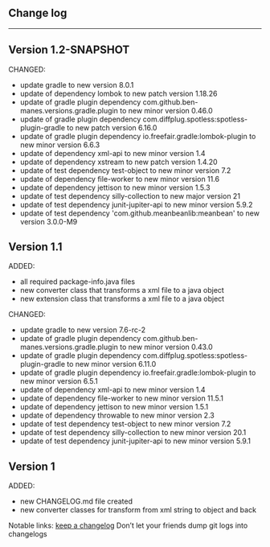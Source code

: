 ## Change log
----------------------

Version 1.2-SNAPSHOT
-------------

CHANGED:

- update gradle to new version 8.0.1
- update of dependency lombok to new patch version 1.18.26
- update of gradle plugin dependency com.github.ben-manes.versions.gradle.plugin to new minor version 0.46.0
- update of gradle plugin dependency com.diffplug.spotless:spotless-plugin-gradle to new patch version 6.16.0
- update of gradle plugin dependency io.freefair.gradle:lombok-plugin to new minor version 6.6.3
- update of dependency xml-api to new minor version 1.4
- update of dependency xstream to new patch version 1.4.20
- update of test dependency test-object to new minor version 7.2
- update of dependency file-worker to new minor version 11.6
- update of dependency jettison to new minor version 1.5.3
- update of test dependency silly-collection to new major version 21
- update of test dependency junit-jupiter-api to new minor version 5.9.2
- update of test dependency 'com.github.meanbeanlib:meanbean' to new version 3.0.0-M9



Version 1.1
-------------

ADDED:

- all required package-info.java files
- new converter class that transforms a xml file to a java object
- new extension class that transforms a xml file to a java object

CHANGED:

- update gradle to new version 7.6-rc-2
- update of gradle plugin dependency com.github.ben-manes.versions.gradle.plugin to new minor version 0.43.0
- update of gradle plugin dependency com.diffplug.spotless:spotless-plugin-gradle to new minor version 6.11.0
- update of gradle plugin dependency io.freefair.gradle:lombok-plugin to new minor version 6.5.1
- update of dependency xml-api to new minor version 1.4
- update of dependency file-worker to new minor version 11.5.1
- update of dependency jettison to new minor version 1.5.1
- update of dependency throwable to new minor version 2.3
- update of test dependency test-object to new minor version 7.2
- update of test dependency silly-collection to new minor version 20.1
- update of test dependency junit-jupiter-api to new minor version 5.9.1

Version 1
-------------

ADDED:

- new CHANGELOG.md file created
- new converter classes for transform from xml string to object and back

Notable links:
[keep a changelog](http://keepachangelog.com/en/1.0.0/) Don’t let your friends dump git logs into changelogs
